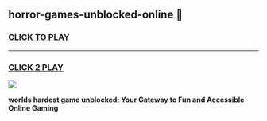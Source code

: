
## horror-games-unblocked-online 👋
<h3>
<a href="https://premium.freeplayer.one?title=horror-games-unblocked-online&ref=14F">CLICK TO PLAY</a></h3>
<hr>

<h3>
<a href="https://premium.freeplayer.one?title=horror-games-unblocked-online&ref=14F">CLICK 2 PLAY</a>
  
</h3>

<a href="https://premium.freeplayer.one?title=horror-games-unblocked-online&ref=12F/"><img src="https://clearcache.store/games.png"></a>


**worlds hardest game unblocked: Your Gateway to Fun and Accessible Online Gaming**
